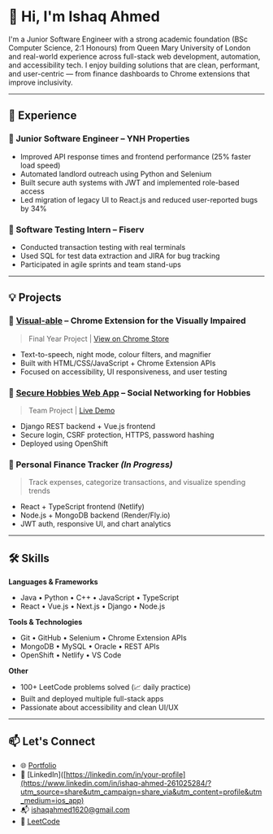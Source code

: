 # 👋 Hi, I'm Ishaq Ahmed

I'm a Junior Software Engineer with a strong academic foundation (BSc Computer Science, 2:1 Honours) from Queen Mary University of London and real-world experience across full-stack web development, automation, and accessibility tech. I enjoy building solutions that are clean, performant, and user-centric — from finance dashboards to Chrome extensions that improve inclusivity.

---

## 💼 Experience

### 🔹 Junior Software Engineer – YNH Properties
- Improved API response times and frontend performance (25% faster load speed)
- Automated landlord outreach using Python and Selenium
- Built secure auth systems with JWT and implemented role-based access
- Led migration of legacy UI to React.js and reduced user-reported bugs by 34%

### 🔹 Software Testing Intern – Fiserv
- Conducted transaction testing with real terminals
- Used SQL for test data extraction and JIRA for bug tracking
- Participated in agile sprints and team stand-ups

---

## 💡 Projects

### 🔹 [Visual-able](https://github.com/1shaq-i/Visual-able) – Chrome Extension for the Visually Impaired
> Final Year Project | [View on Chrome Store](https://chromewebstore.google.com/detail/visualable/ajbalmmngklhkkanmieelghghnjganjn)
- Text-to-speech, night mode, colour filters, and magnifier
- Built with HTML/CSS/JavaScript + Chrome Extension APIs
- Focused on accessibility, UI responsiveness, and user testing

### 🔹 [Secure Hobbies Web App](https://github.com/Asif-021/cwgroup) – Social Networking for Hobbies
> Team Project | [Live Demo](https://group30-web-apps-ec22425.apps.a.comp-teach.qmul.ac.uk/login/?next=/)
- Django REST backend + Vue.js frontend
- Secure login, CSRF protection, HTTPS, password hashing
- Deployed using OpenShift

### 🔹 Personal Finance Tracker *(In Progress)*
> Track expenses, categorize transactions, and visualize spending trends
- React + TypeScript frontend (Netlify)
- Node.js + MongoDB backend (Render/Fly.io)
- JWT auth, responsive UI, and chart analytics

---

## 🛠️ Skills

**Languages & Frameworks**
- Java • Python • C++ • JavaScript • TypeScript  
- React • Vue.js • Next.js • Django • Node.js  

**Tools & Technologies**
- Git • GitHub • Selenium • Chrome Extension APIs  
- MongoDB • MySQL • Oracle • REST APIs  
- OpenShift • Netlify • VS Code

**Other**
- 100+ LeetCode problems solved (📈 daily practice)  
- Built and deployed multiple full-stack apps  
- Passionate about accessibility and clean UI/UX

---

## 📫 Let's Connect

- 🌐 [Portfolio](https://1shaq-portfolio.netlify.app/)
- 💼 [LinkedIn]([https://linkedin.com/in/your-profile](https://www.linkedin.com/in/ishaq-ahmed-261025284/?utm_source=share&utm_campaign=share_via&utm_content=profile&utm_medium=ios_app)
- 📬 ishaqahmed1620@gmail.com
- 🧠 [LeetCode](https://leetcode.com/u/1shaq)
